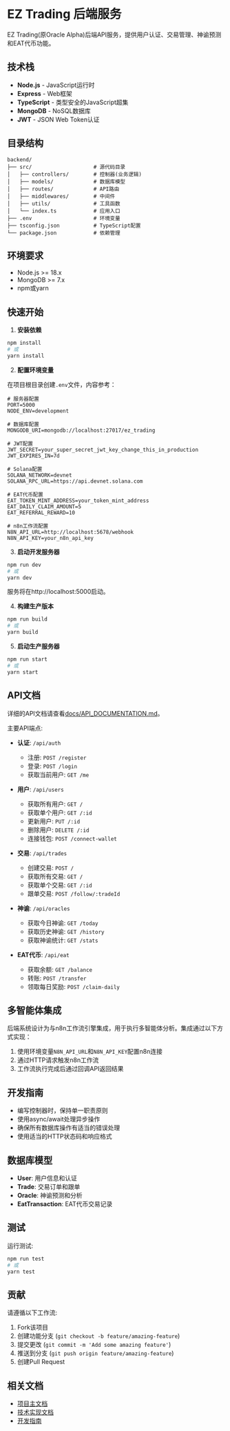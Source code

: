 # EZ Trading 后端服务

EZ Trading(原Oracle Alpha)后端API服务，提供用户认证、交易管理、神谕预测和EAT代币功能。

## 技术栈

- **Node.js** - JavaScript运行时
- **Express** - Web框架
- **TypeScript** - 类型安全的JavaScript超集
- **MongoDB** - NoSQL数据库
- **JWT** - JSON Web Token认证

## 目录结构

```
backend/
├── src/                    # 源代码目录
│   ├── controllers/        # 控制器(业务逻辑)
│   ├── models/             # 数据库模型
│   ├── routes/             # API路由
│   ├── middlewares/        # 中间件
│   ├── utils/              # 工具函数
│   └── index.ts            # 应用入口
├── .env                    # 环境变量
├── tsconfig.json           # TypeScript配置
└── package.json            # 依赖管理
```

## 环境要求

- Node.js >= 18.x
- MongoDB >= 7.x
- npm或yarn

## 快速开始

1. **安装依赖**

```bash
npm install
# 或
yarn install
```

2. **配置环境变量**

在项目根目录创建`.env`文件，内容参考：

```env
# 服务器配置
PORT=5000
NODE_ENV=development

# 数据库配置
MONGODB_URI=mongodb://localhost:27017/ez_trading

# JWT配置
JWT_SECRET=your_super_secret_jwt_key_change_this_in_production
JWT_EXPIRES_IN=7d

# Solana配置
SOLANA_NETWORK=devnet
SOLANA_RPC_URL=https://api.devnet.solana.com

# EAT代币配置
EAT_TOKEN_MINT_ADDRESS=your_token_mint_address
EAT_DAILY_CLAIM_AMOUNT=5
EAT_REFERRAL_REWARD=10

# n8n工作流配置
N8N_API_URL=http://localhost:5678/webhook
N8N_API_KEY=your_n8n_api_key
```

3. **启动开发服务器**

```bash
npm run dev
# 或
yarn dev
```

服务将在http://localhost:5000启动。

4. **构建生产版本**

```bash
npm run build
# 或
yarn build
```

5. **启动生产服务器**

```bash
npm run start
# 或
yarn start
```

## API文档

详细的API文档请查看[docs/API_DOCUMENTATION.md](../docs/API_DOCUMENTATION.md)。

主要API端点:

- **认证**: `/api/auth`
  - 注册: `POST /register`
  - 登录: `POST /login`
  - 获取当前用户: `GET /me`

- **用户**: `/api/users`
  - 获取所有用户: `GET /`
  - 获取单个用户: `GET /:id`
  - 更新用户: `PUT /:id`
  - 删除用户: `DELETE /:id`
  - 连接钱包: `POST /connect-wallet`

- **交易**: `/api/trades`
  - 创建交易: `POST /`
  - 获取所有交易: `GET /`
  - 获取单个交易: `GET /:id`
  - 跟单交易: `POST /follow/:tradeId`

- **神谕**: `/api/oracles`
  - 获取今日神谕: `GET /today`
  - 获取历史神谕: `GET /history`
  - 获取神谕统计: `GET /stats`

- **EAT代币**: `/api/eat`
  - 获取余额: `GET /balance`
  - 转账: `POST /transfer`
  - 领取每日奖励: `POST /claim-daily`

## 多智能体集成

后端系统设计为与n8n工作流引擎集成，用于执行多智能体分析。集成通过以下方式实现：

1. 使用环境变量`N8N_API_URL`和`N8N_API_KEY`配置n8n连接
2. 通过HTTP请求触发n8n工作流
3. 工作流执行完成后通过回调API返回结果

## 开发指南

- 编写控制器时，保持单一职责原则
- 使用async/await处理异步操作
- 确保所有数据库操作有适当的错误处理
- 使用适当的HTTP状态码和响应格式

## 数据库模型

- **User**: 用户信息和认证
- **Trade**: 交易订单和跟单
- **Oracle**: 神谕预测和分析
- **EatTransaction**: EAT代币交易记录

## 测试

运行测试:

```bash
npm run test
# 或
yarn test
```

## 贡献

请遵循以下工作流:

1. Fork该项目
2. 创建功能分支 (`git checkout -b feature/amazing-feature`)
3. 提交更改 (`git commit -m 'Add some amazing feature'`)
4. 推送到分支 (`git push origin feature/amazing-feature`)
5. 创建Pull Request

## 相关文档

- [项目主文档](../docs/MASTER_DOCUMENTATION.md)
- [技术实现文档](../docs/IMPLEMENTATION.md)
- [开发指南](../docs/DEVELOPMENT_GUIDE.md) 